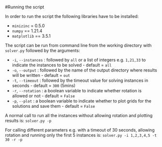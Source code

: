 #Running the script

In order to run the script the following libraries have to be installed:
  - `minizinc` = 0.5.0
  - `numpy` == 1.21.4
  - `matplotlib` == 3.5.1

The script can be run from command line from the working directory with `solver.py` followed by the arguments:

  - `-i`, `--instances` : followed by `all` or a list of integers e.g. `1,21,33` to indicate the instances to be solved - default = `all`
  - `-o`, `--output` : followed by the name of the output directory where results will be written - default = `out`
  - `-t`, `--timeout` : followed by the timeout value for solving instances in seconds - default = `300` (5mins)
  - `-r`, `--rotation` : a boolean variable to indicate whether rotation is allowed or not - default = `False`
  - `-p`, `--plot` : a boolean variable to indicate whether to plot grids for the solutions and save them - default = `False`

A normal call to run all the instances without allowing rotation and plotting results is: `solver.py -p`

For calling different parameters e.g. with a timeout of 30 seconds, allowing rotation and running only the first 5 instances is: `solver.py -i 1,2,3,4,5 -t 30 -r -p`
